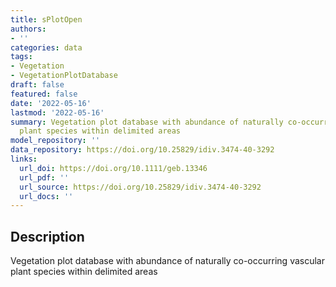 ```yaml
---
title: sPlotOpen
authors:
- ''
categories: data
tags:
- Vegetation
- VegetationPlotDatabase
draft: false
featured: false
date: '2022-05-16'
lastmod: '2022-05-16'
summary: Vegetation plot database with abundance of naturally co-occurring vascular
  plant species within delimited areas
model_repository: ''
data_repository: https://doi.org/10.25829/idiv.3474-40-3292
links:
  url_doi: https://doi.org/10.1111/geb.13346
  url_pdf: ''
  url_source: https://doi.org/10.25829/idiv.3474-40-3292
  url_docs: ''
---
```


## Description

Vegetation plot database with abundance of naturally co-occurring vascular plant species within delimited areas


